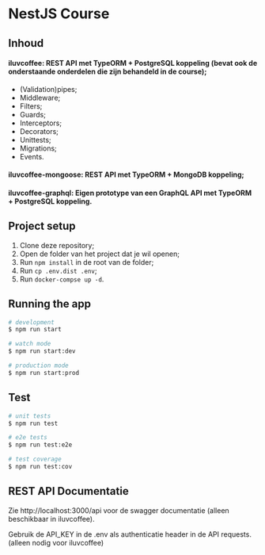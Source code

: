 # NestJS Course

## Inhoud

#### iluvcoffee: REST API met TypeORM + PostgreSQL koppeling (bevat ook de onderstaande onderdelen die zijn behandeld in de course);


- (Validation)pipes;
- Middleware;
- Filters;
- Guards;
- Interceptors;
- Decorators;
- Unittests;
- Migrations;
- Events.


#### iluvcoffee-mongoose: REST API met TypeORM + MongoDB koppeling;


#### iluvcoffee-graphql: Eigen prototype van een GraphQL API met TypeORM + PostgreSQL koppeling.


## Project setup
1. Clone deze repository;
2. Open de folder van het project dat je wil openen;
3. Run `npm install` in de root van de folder;
4. Run `cp .env.dist .env`;
5. Run `docker-compse up -d`.

## Running the app

```bash
# development
$ npm run start

# watch mode
$ npm run start:dev

# production mode
$ npm run start:prod
```

## Test

```bash
# unit tests
$ npm run test

# e2e tests
$ npm run test:e2e

# test coverage
$ npm run test:cov
```

## REST API Documentatie
Zie http://localhost:3000/api voor de swagger documentatie (alleen beschikbaar in iluvcoffee).

Gebruik de API_KEY in de .env als authenticatie header in de API requests. (alleen nodig voor iluvcoffee)
